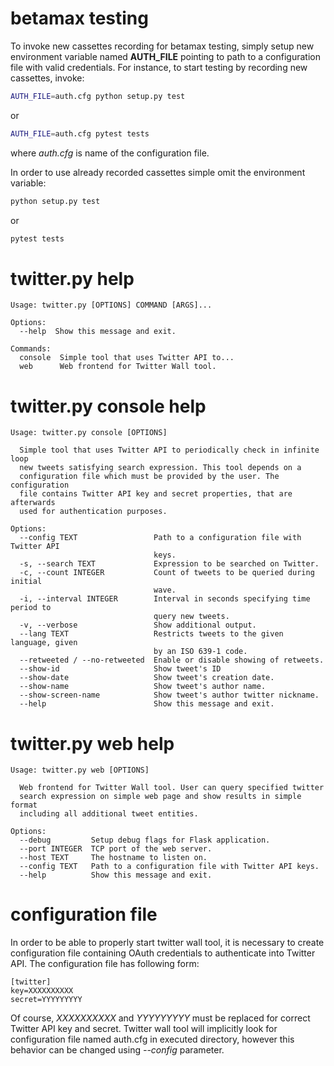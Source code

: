 # betamax testing
To invoke new cassettes recording for betamax testing, simply setup new environment
variable named **AUTH_FILE** pointing to path to a configuration file with valid credentials.
For instance, to start testing by recording new cassettes, invoke:
```bash
AUTH_FILE=auth.cfg python setup.py test
```
or
```bash
AUTH_FILE=auth.cfg pytest tests
```
where *auth.cfg* is name of the configuration file.

In order to use already recorded cassettes simple omit the environment
variable:
```bash
python setup.py test
```
or
```bash
pytest tests
```

# twitter.py help
```
Usage: twitter.py [OPTIONS] COMMAND [ARGS]...

Options:
  --help  Show this message and exit.

Commands:
  console  Simple tool that uses Twitter API to...
  web      Web frontend for Twitter Wall tool.
```

# twitter.py console help
```
Usage: twitter.py console [OPTIONS]

  Simple tool that uses Twitter API to periodically check in infinite loop
  new tweets satisfying search expression. This tool depends on a
  configuration file which must be provided by the user. The configuration
  file contains Twitter API key and secret properties, that are afterwards
  used for authentication purposes.

Options:
  --config TEXT                 Path to a configuration file with Twitter API
                                keys.
  -s, --search TEXT             Expression to be searched on Twitter.
  -c, --count INTEGER           Count of tweets to be queried during initial
                                wave.
  -i, --interval INTEGER        Interval in seconds specifying time period to
                                query new tweets.
  -v, --verbose                 Show additional output.
  --lang TEXT                   Restricts tweets to the given language, given
                                by an ISO 639-1 code.
  --retweeted / --no-retweeted  Enable or disable showing of retweets.
  --show-id                     Show tweet's ID
  --show-date                   Show tweet's creation date.
  --show-name                   Show tweet's author name.
  --show-screen-name            Show tweet's author twitter nickname.
  --help                        Show this message and exit.
```

# twitter.py web help
```
Usage: twitter.py web [OPTIONS]

  Web frontend for Twitter Wall tool. User can query specified twitter
  search expression on simple web page and show results in simple format
  including all additional tweet entities.

Options:
  --debug         Setup debug flags for Flask application.
  --port INTEGER  TCP port of the web server.
  --host TEXT     The hostname to listen on.
  --config TEXT   Path to a configuration file with Twitter API keys.
  --help          Show this message and exit.
```

# configuration file
In order to be able to properly start twitter wall tool, it is necessary to create configuration file containing OAuth credentials to authenticate into Twitter API. The configuration file has following form:
```
[twitter]
key=XXXXXXXXXX
secret=YYYYYYYYY
```
Of course, *XXXXXXXXXX* and *YYYYYYYYY* must be replaced for correct Twitter API key and secret. Twitter wall tool will implicitly look for configuration file named auth.cfg in executed directory, however this behavior can be changed using *--config* parameter.

